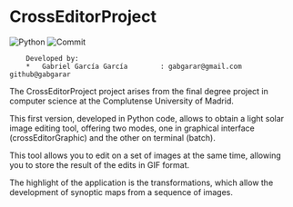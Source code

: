 # CrossEditorProject

![Python](https://img.shields.io/badge/python-v3.7.8-blue)
![Commit](https://img.shields.io/badge/last%20commit-january%202021-yellow)

```
	Developed by: 
	*	Gabriel García García        : gabgarar@gmail.com   			github@gabgarar
```
The CrossEditorProject project arises from the final degree project in computer science at the Complutense University of Madrid.

This first version, developed in Python code, allows to obtain a light solar image editing tool, offering two modes, one in graphical interface (crossEditorGraphic) and the other on terminal (batch).

This tool allows you to edit on a set of images at the same time, allowing you to store the result of the edits in GIF format.

The highlight of the application is the transformations, which allow the development of synoptic maps from a sequence of images.


